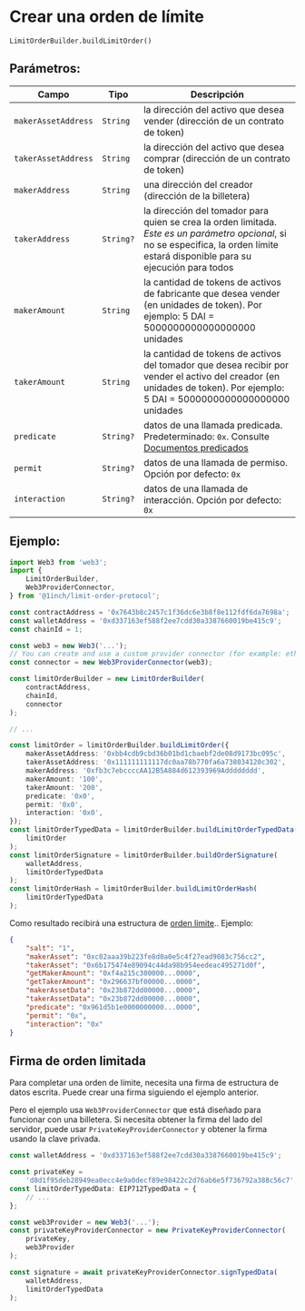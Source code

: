# Crear una orden de límite

`LimitOrderBuilder.buildLimitOrder()`

## Parámetros:

| Campo               | Tipo      | Descripción                                                                                                                                                                                    |
| ------------------- | --------- | ---------------------------------------------------------------------------------------------------------------------------------------------------------------------------------------------- |
| `makerAssetAddress` | `String`  | la dirección del activo que desea vender (dirección de un contrato de token)                                                                                                                        |
| `takerAssetAddress` | `String`  | la dirección del activo que desea comprar (dirección de un contrato de token)                                                                                                                       |
| `makerAddress`      | `String`  | una dirección del creador (dirección de la billetera)                                                                                                                                                       |
| `takerAddress`      | `String?` | la dirección del tomador para quien se crea la orden limitada. _Este es un parámetro opcional_, si no se especifica, la orden límite estará disponible para su ejecución para todos |
| `makerAmount`       | `String`  | la cantidad de tokens de activos de fabricante que desea vender (en unidades de token). Por ejemplo: 5 DAI = 5000000000000000000 unidades                                                                        |
| `takerAmount`       | `String`  | la cantidad de tokens de activos del tomador que desea recibir por vender el activo del creador (en unidades de token). Por ejemplo: 5 DAI = 5000000000000000000 unidades                                         |
| `predicate`         | `String?` | datos de una llamada predicada. Predeterminado: `0x`. Consulte [Documentos predicados](./predicate.md)                                                                                                                     |
| `permit`            | `String?` | datos de una llamada de permiso. Opción por defecto: `0x`                                                                                                                                                              |
| `interaction`       | `String?` | datos de una llamada de interacción.  Opción por defecto: `0x`                                                                                                                                                        |

## Ejemplo:

```typescript
import Web3 from 'web3';
import {
    LimitOrderBuilder,
    Web3ProviderConnector,
} from '@1inch/limit-order-protocol';

const contractAddress = '0x7643b8c2457c1f36dc6e3b8f8e112fdf6da7698a';
const walletAddress = '0xd337163ef588f2ee7cdd30a3387660019be415c9';
const chainId = 1;

const web3 = new Web3('...');
// You can create and use a custom provider connector (for example: ethers)
const connector = new Web3ProviderConnector(web3);

const limitOrderBuilder = new LimitOrderBuilder(
    contractAddress,
    chainId,
    connector
);

// ...

const limitOrder = limitOrderBuilder.buildLimitOrder({
    makerAssetAddress: '0xbb4cdb9cbd36b01bd1cbaebf2de08d9173bc095c',
    takerAssetAddress: '0x111111111117dc0aa78b770fa6a738034120c302',
    makerAddress: '0xfb3c7ebccccAA12B5A884d612393969Adddddddd',
    makerAmount: '100',
    takerAmount: '200',
    predicate: '0x0',
    permit: '0x0',
    interaction: '0x0',
});
const limitOrderTypedData = limitOrderBuilder.buildLimitOrderTypedData(
    limitOrder
);
const limitOrderSignature = limitOrderBuilder.buildOrderSignature(
    walletAddress,
    limitOrderTypedData
);
const limitOrderHash = limitOrderBuilder.buildLimitOrderHash(
    limitOrderTypedData
);
```

Como resultado recibirá una estructura de [orden límite](./limit-order-structure.md).. Ejemplo:

```json
{
    "salt": "1",
    "makerAsset": "0xc02aaa39b223fe8d0a0e5c4f27ead9083c756cc2",
    "takerAsset": "0x6b175474e89094c44da98b954eedeac495271d0f",
    "getMakerAmount": "0xf4a215c300000...0000",
    "getTakerAmount": "0x296637bf00000...0000",
    "makerAssetData": "0x23b872dd00000...0000",
    "takerAssetData": "0x23b872dd00000...0000",
    "predicate": "0x961d5b1e0000000000...0000",
    "permit": "0x",
    "interaction": "0x"
}
```

## Firma de orden limitada

Para completar una orden de límite, necesita una firma de estructura de datos escrita.
Puede crear una firma siguiendo el ejemplo anterior.

Pero el ejemplo usa `Web3ProviderConnector` que está diseñado para funcionar con una billetera.
Si necesita obtener la firma del lado del servidor, puede usar `PrivateKeyProviderConnector` y obtener la firma usando la clave privada.

```typescript
const walletAddress = '0xd337163ef588f2ee7cdd30a3387660019be415c9';

const privateKey =
    'd8d1f95deb28949ea0ecc4e9a0decf89e98422c2d76ab6e5f736792a388c56c7';
const limitOrderTypedData: EIP712TypedData = {
    // ...
};

const web3Provider = new Web3('...');
const privateKeyProviderConnector = new PrivateKeyProviderConnector(
    privateKey,
    web3Provider
);

const signature = await privateKeyProviderConnector.signTypedData(
    walletAddress,
    limitOrderTypedData
);
```

